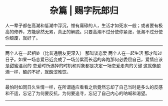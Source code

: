 <center> <h1>杂篇 | 赐字阮郎归</h1> </center>

人一辈子都在高潮和低潮中浮沉，惟有庸碌的人，生活才如死水一般；或者要有极高的修养，方能廓然无累，真正的解脱。只要高潮不过分使你紧张，低潮不过分使你颓废，就好了。

****

两个人在一起相处（比普通朋友更深入） 那叫谈恋爱 两个人在一起生活 那才叫过日子。如果一场恋爱已近变成了一场劳累而长远的奔跑那何必委屈自己，爱情应该是甜蜜温润的 恋爱时所选择的时机和对象都是决定一场恋爱走向的关键 这就像酿酒一样，酿的不好，就酸涩难饮。

****

最怕时如同日久生情一样，在所谓适应看看之后竟然忘却了自己当时是多么的反感和不适，忘记了为何要反抗，为何要追寻，忘记了自己内心的呐喊和渴望。

****
